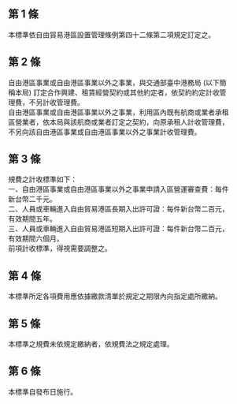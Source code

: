 第 1 條
-------
本標準依自由貿易港區設置管理條例第四十二條第二項規定訂定之。

第 2 條
-------
自由港區事業或自由港區事業以外之事業，與交通部臺中港務局 (以下簡  
稱本局) 訂定合作興建、租賃經營契約或其他約定者，依契約約定計收管  
理費，不另計收管理費。  
自由港區事業或自由港區事業以外之事業，利用區內既有航商或業者承租  
區營業者，依本局與該航商或業者訂定之契約，向原承租人計收管理費，  
不另向該自由港區事業或自由港區事業以外之事業計收管理費。

第 3 條
-------
規費之計收標準如下：  
一、自由港區事業或自由港區事業以外之事業申請入區營運審查費：每件  
    新台幣二千元。  
二、人員或車輛進入自由貿易港區長期入出許可證：每件新台幣二百元，  
    有效期間五年。  
三、人員或車輛進入自由貿易港區短期入出許可證：每件新台幣二百元，  
    有效期間六個月。  
前項計收標準，得視需要調整之。

第 4 條
-------
本標準所定各項費用應依據繳款清單於規定之期限內向指定處所繳納。

第 5 條
-------
本標準之規費未依規定繳納者，依規費法之規定處理。

第 6 條
-------
本標準自發布日施行。


